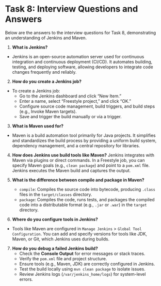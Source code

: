 # Task 8: Interview Questions and Answers

Below are the answers to the interview questions for Task 8, demonstrating an understanding of Jenkins and Maven.

1. **What is Jenkins?**
- Jenkins is an open-source automation server used for continuous integration and continuous deployment (CI/CD). It automates building, testing, and deploying software, allowing developers to integrate code changes frequently and reliably.

2. **How do you create a Jenkins job?**
- To create a Jenkins job:
   - Go to the Jenkins dashboard and click “New Item.”
   - Enter a name, select “Freestyle project,” and click “OK.”
   - Configure source code management, build triggers, and build steps (e.g., Invoke Maven targets).
   - Save and trigger the build manually or via a trigger.

3. **What is Maven used for?**
- Maven is a build automation tool primarily for Java projects. It simplifies and standardizes the build process by providing a uniform build system, dependency management, and a central repository for libraries.

4. **How does Jenkins use build tools like Maven?**
Jenkins integrates with Maven via plugins or direct commands. In a Freestyle job, you can specify Maven goals (e.g., `clean package`) and point to a `pom.xml` file. Jenkins executes the Maven build and captures the output.

5. **What is the difference between compile and package in Maven?**
   - `compile`: Compiles the source code into bytecode, producing `.class` files in the `target/classes` directory.
   - `package`: Compiles the code, runs tests, and packages the compiled code into a distributable format (e.g., `.jar` or `.war`) in the `target` directory.

6. **Where do you configure tools in Jenkins?**
- Tools like Maven are configured in `Manage Jenkins` > `Global Tool Configuration`. You can add and specify versions for tools like JDK, Maven, or Git, which Jenkins uses during builds.

7. **How do you debug a failed Jenkins build?**
   - Check the **Console Output** for error messages or stack traces.
   - Verify the `pom.xml` file and project structure.
   - Ensure tools (e.g., Maven, JDK) are correctly configured in Jenkins.
   - Test the build locally using `mvn clean package` to isolate issues.
   - Review Jenkins logs (`/var/jenkins_home/logs`) for system-level errors.
